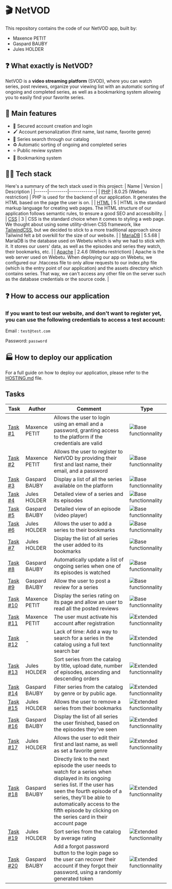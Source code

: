 # 🎬 NetVOD

This repository contains the code of our NetVOD app, built by:

- Maxence PETIT
- Gaspard BAUBY
- Jules HOLDER

## ❓ What exactly is NetVOD?

NetVOD is a **video streaming platform** (SVOD), where you can watch series, post reviews, organize your viewing list with an automatic sorting of ongoing and completed series, as well as a bookmarking system allowing you to easily find your favorite series.

## 📝 Main features

- 🔐 Secured account creation and login
- 🖌️ Account personalization (first name, last name, favorite genre)
- 🔎 Series search through our catalog
- ♻️ Automatic sorting of ongoing and completed series
- ⭐ Public review system
- 🔖 Bookmarking system

## 👨‍💻 Tech stack

Here's a summary of the tech stack used in this project:
| Name | Version | Description |
|------|---------|-------------|
| [PHP](https://www.php.net/) | 8.0.25 (Webetu restriction) | PHP is used for the backend of our application. It generates the HTML based on the page the user is on. |
| [HTML](https://developer.mozilla.org/en-US/docs/Web/HTML) | 5 | HTML is the standard markup language for creating web pages. The HTML structure of our application follows semantic rules, to ensure a good SEO and accessibility. |
| [CSS](https://developer.mozilla.org/en-US/docs/Web/CSS) | 3 | CSS is the standard choice when it comes to styling a web page. We thought about using some utility-driven CSS framework, like [TailwindCSS](https://tailwindcss.com/), but we decided to stick to a more traditional approach since Tailwind felt a bit overkill for the size of our website. |
| [MariaDB](https://mariadb.org/) | 5.5.68 | MariaDB is the database used on Webetu which is why we had to stick with it. It stores our users' data, as well as the episodes and series they watch, their bookmarks, etc. |
| [Apache](https://httpd.apache.org/) | 2.4.6 (Webetu restriction) | Apache is the web server used on Webetu. When deploying our app on Webetu, we configured our .htaccess file to only allow requests to our index.php file (which is the entry point of our application) and the assets directory which contains series. That way, we can't access any other file on the server such as the database credentials or the source code. |

## ❓ How to access our application

### If you want to test our website, and don't want to register yet, you can use the following credentials to access a test account:

Email : `test@test.com`

Password: `password`

## 🏭 How to deploy our application

For a full guide on how to deploy our application, please refer to the [HOSTING.md](HOSTING.md) file.

## Tasks

| Task| Author | Comment | Type 
|--|--|--|--|
| [Task #1](https://github.com/MaxenceIUT/NetVOD/issues/1) | Maxence PETIT | Allows the user to login using an email and a password, granting access to the platform if the credentials are valid | ![Base functionnality](https://img.shields.io/badge/%E2%9A%A1%20feat-base-green)
| [Task #2](https://github.com/MaxenceIUT/NetVOD/issues/2)| Maxence PETIT| Allows the user to register to NetVOD by providing their first and last name, their email, and a password | ![Base functionnality](https://img.shields.io/badge/%E2%9A%A1%20feat-base-green)
| [Task #3](https://github.com/MaxenceIUT/NetVOD/issues/3)| Gaspard BAUBY| Display a list of all the series available on the platform | ![Base functionnality](https://img.shields.io/badge/%E2%9A%A1%20feat-base-green)
| [Task #4](https://github.com/MaxenceIUT/NetVOD/issues/4)| Jules HOLDER| Detailed view of a series and its episodes | ![Base functionnality](https://img.shields.io/badge/%E2%9A%A1%20feat-base-green) 
| [Task #5](https://github.com/MaxenceIUT/NetVOD/issues/5)| Gaspard BAUBY | Detailed view of an episode (video player) | ![Base functionnality](https://img.shields.io/badge/%E2%9A%A1%20feat-base-green)
| [Task #6](https://github.com/MaxenceIUT/NetVOD/issues/6)| Jules HOLDER | Allows the user to add a series to their bookmarks | ![Base functionnality](https://img.shields.io/badge/%E2%9A%A1%20feat-base-green) 
| [Task #7](https://github.com/MaxenceIUT/NetVOD/issues/7)| Jules HOLDER| Display the list of all series the user added to its bookmarks | ![Base functionnality](https://img.shields.io/badge/%E2%9A%A1%20feat-base-green)
| [Task #8](https://github.com/MaxenceIUT/NetVOD/issues/8)| Gaspard BAUBY | Automatically update a list of ongoing series when one of its episodes is watched | ![Base functionnality](https://img.shields.io/badge/%E2%9A%A1%20feat-base-green)
| [Task #9](https://github.com/MaxenceIUT/NetVOD/issues/9)| Gaspard BAUBY| Allow the user to post a review for a series | ![Base functionnality](https://img.shields.io/badge/%E2%9A%A1%20feat-base-green)
| [Task #10](https://github.com/MaxenceIUT/NetVOD/issues/10)| Maxence PETIT | Display the series rating on its page and allow an user to read all the posted reviews | ![Base functionnality](https://img.shields.io/badge/%E2%9A%A1%20feat-base-green)
| [Task #11](https://github.com/MaxenceIUT/NetVOD/issues/11)| Maxence PETIT | The user must activate his account after registration | ![Extended functionnality](https://img.shields.io/badge/%E2%9A%A1%20feat-extended-blue)
| [Task #12](https://github.com/MaxenceIUT/NetVOD/issues/12)| - |  Lack of time: Add a way to search for a series in the catalog using a full text search bar | ![Extended functionnality](https://img.shields.io/badge/%E2%9A%A1%20feat-extended-blue)
| [Task #13](https://github.com/MaxenceIUT/NetVOD/issues/13)| Jules HOLDER | Sort series from the catalog by title, upload date, number of episodes, ascending and descending orders | ![Extended functionnality](https://img.shields.io/badge/%E2%9A%A1%20feat-extended-blue)
| [Task #14](https://github.com/MaxenceIUT/NetVOD/issues/14)| Gaspard BAUBY | Filter series from the catalog by genre or by public age. | ![Extended functionnality](https://img.shields.io/badge/%E2%9A%A1%20feat-extended-blue)
| [Task #15](https://github.com/MaxenceIUT/NetVOD/issues/15)| Jules HOLDER | Allows the user to remove a series from their bookmarks | ![Extended functionnality](https://img.shields.io/badge/%E2%9A%A1%20feat-extended-blue)
| [Task #16](https://github.com/MaxenceIUT/NetVOD/issues/16)| Gaspard BAUBY| Display the list of all series the user finished, based on the episodes they've seen | ![Extended functionnality](https://img.shields.io/badge/%E2%9A%A1%20feat-extended-blue)
| [Task #17](https://github.com/MaxenceIUT/NetVOD/issues/17)| Jules HOLDER | Allows the user to edit their first and last name, as well as set a favorite genre | ![Extended functionnality](https://img.shields.io/badge/%E2%9A%A1%20feat-extended-blue)
| [Task #18](https://github.com/MaxenceIUT/NetVOD/issues/18)| Gaspard BAUBY | Directly link to the next episode the user needs to watch for a series when displayed in its ongoing series list. If the user has seen the fourth episode of a series, they'll be able to automatically access to the fifth episode by clicking on the series card in their account page | ![Extended functionnality](https://img.shields.io/badge/%E2%9A%A1%20feat-extended-blue)
| [Task #19](https://github.com/MaxenceIUT/NetVOD/issues/19)| Jules HOLDER | Sort series from the catalog by average rating | ![Extended functionnality](https://img.shields.io/badge/%E2%9A%A1%20feat-extended-blue)
| [Task #20](https://github.com/MaxenceIUT/NetVOD/issues/20)| Gaspard BAUBY | Add a forgot password button to the login page so the user can recover their account if they forgot their password, using a randomly generated token | ![Extended functionnality](https://img.shields.io/badge/%E2%9A%A1%20feat-extended-blue)